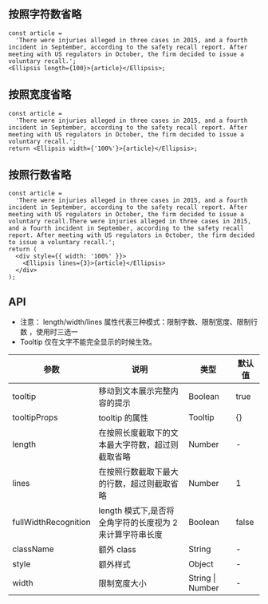 ## 按照字符数省略

```tsx
const article =
  'There were injuries alleged in three cases in 2015, and a fourth incident in September, according to the safety recall report. After meeting with US regulators in October, the firm decided to issue a voluntary recall.';
<Ellipsis length={100}>{article}</Ellipsis>;
```

## 按照宽度省略

```tsx
const article =
  'There were injuries alleged in three cases in 2015, and a fourth incident in September, according to the safety recall report. After meeting with US regulators in October, the firm decided to issue a voluntary recall.';
return <Ellipsis width={'100%'}>{article}</Ellipsis>;
```

## 按照行数省略

```tsx
const article =
  'There were injuries alleged in three cases in 2015, and a fourth incident in September, according to the safety recall report. After meeting with US regulators in October, the firm decided to issue a voluntary recall.There were injuries alleged in three cases in 2015, and a fourth incident in September, according to the safety recall report. After meeting with US regulators in October, the firm decided to issue a voluntary recall.';
return (
  <div style={{ width: '100%' }}>
    <Ellipsis lines={3}>{article}</Ellipsis>
  </div>
);
```

## API

- 注意： length/width/lines 属性代表三种模式：限制字数、限制宽度、限制行数 ，使用时三选一
- Tooltip 仅在文字不能完全显示的时候生效。

| 参数                 | 说明                                                      | 类型             | 默认值 |
| -------------------- | --------------------------------------------------------- | ---------------- | ------ |
| tooltip              | 移动到文本展示完整内容的提示                              | Boolean          | true   |
| tooltipProps         | tooltip 的属性                                            | Tooltip          | {}     |
| length               | 在按照长度截取下的文本最大字符数，超过则截取省略          | Number           | -      |
| lines                | 在按照行数截取下最大的行数，超过则截取省略                | Number           | 1      |
| fullWidthRecognition | length 模式下,是否将全角字符的长度视为 2 来计算字符串长度 | Boolean          | false  |
| className            | 额外 class                                                | String           | -      |
| style                | 额外样式                                                  | Object           | -      |
| width                | 限制宽度大小                                              | String \| Number | -      |
